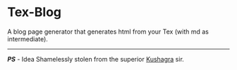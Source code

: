 # Tex-Blog
A blog page generator that generates html from your Tex (with md as intermediate).

---

***PS*** - Idea Shamelessly stolen from the superior [Kushagra]("https://github.com/KorigamiK") sir.
